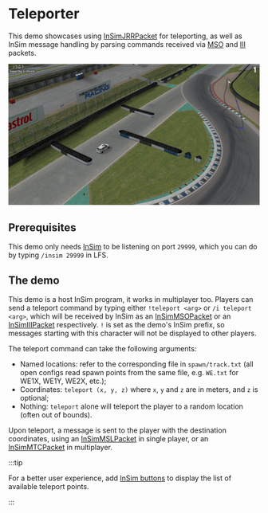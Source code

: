 # Teleporter

This demo showcases using [InSimJRRPacket](../../../class_ref/InSimJRRPacket) for teleporting,
as well as InSim message handling by parsing commands received via
[MSO](../../../class_ref/InSimMSOPacket) and [III](../../../class_ref/InSimIIIPacket) packets.

![Teleporter](./teleporter_1.jpg)

## Prerequisites

This demo only needs [InSim](../../getting_started/insim.md) to be listening on port `29999`,
which you can do by typing `/insim 29999` in LFS.

## The demo

This demo is a host InSim program, it works in multiplayer too. Players can send a teleport command
by typing either `!teleport <arg>` or `/i teleport <arg>`, which will be received by InSim as an
[InSimMSOPacket](../../../class_ref/InSimMSOPacket) or an
[InSimIIIPacket](../../../class_ref/InSimIIIPacket) respectively. `!` is set as the demo's InSim
prefix, so messages starting with this character will not be displayed to other players.

The teleport command can take the following arguments:

* Named locations: refer to the corresponding file in `spawn/track.txt` (all open configs read
spawn points from the same file, e.g. `WE.txt` for WE1X, WE1Y, WE2X, etc.);
* Coordinates: `teleport (x, y, z)` where `x`, `y` and `z` are in meters, and `z` is optional;
* Nothing: `teleport` alone will teleport the player to a random location (often out of bounds).

Upon teleport, a message is sent to the player with the destination coordinates, using an
[InSimMSLPacket](../../../class_ref/InSimMSLPacket) in single player, or an
[InSimMTCPacket](../../../class_ref/InSimIIIPacket) in multiplayer.

:::tip

For a better user experience, add [InSim buttons](../buttons/demo_buttons) to display the list
of available teleport points.

:::
